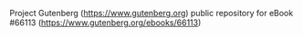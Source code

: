 Project Gutenberg (https://www.gutenberg.org) public repository for
eBook #66113 (https://www.gutenberg.org/ebooks/66113)
